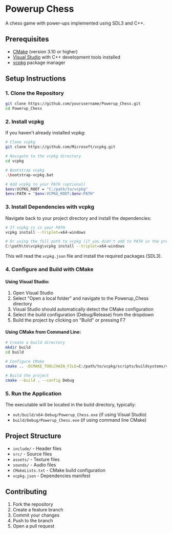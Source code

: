 # Powerup Chess

A chess game with power-ups implemented using SDL3 and C++.

## Prerequisites

- [CMake](https://cmake.org/download/) (version 3.10 or higher)
- [Visual Studio](https://visualstudio.microsoft.com/) with C++ development tools installed
- [vcpkg](https://github.com/microsoft/vcpkg) package manager

## Setup Instructions

### 1. Clone the Repository

```bash
git clone https://github.com/yourusername/Powerup_Chess.git
cd Powerup_Chess
```

### 2. Install vcpkg

If you haven't already installed vcpkg:

```bash
# Clone vcpkg
git clone https://github.com/Microsoft/vcpkg.git

# Navigate to the vcpkg directory
cd vcpkg

# Bootstrap vcpkg
.\bootstrap-vcpkg.bat

# Add vcpkg to your PATH (optional)
$env:VCPKG_ROOT = "C:/path/to/vcpkg"
$env:PATH = "$env:VCPKG_ROOT;$env:PATH"
```

### 3. Install Dependencies with vcpkg

Navigate back to your project directory and install the dependencies:

```bash
# If vcpkg is in your PATH
vcpkg install --triplet=x64-windows

# Or using the full path to vcpkg (if you didn't add to PATH in the previous step)
C:\path\to\vcpkg\vcpkg install --triplet=x64-windows
```

This will read the `vcpkg.json` file and install the required packages (SDL3).

### 4. Configure and Build with CMake

#### Using Visual Studio:

1. Open Visual Studio
2. Select "Open a local folder" and navigate to the Powerup_Chess directory
3. Visual Studio should automatically detect the CMake configuration
4. Select the build configuration (Debug/Release) from the dropdown
5. Build the project by clicking on "Build" or pressing F7

#### Using CMake from Command Line:

```bash
# Create a build directory
mkdir build
cd build

# Configure CMake
cmake .. -DCMAKE_TOOLCHAIN_FILE=C:/path/to/vcpkg/scripts/buildsystems/vcpkg.cmake

# Build the project
cmake --build . --config Debug
```

### 5. Run the Application

The executable will be located in the build directory, typically:
- `out/build/x64-Debug/Powerup_Chess.exe` (if using Visual Studio)
- `build/Debug/Powerup_Chess.exe` (if using command line CMake)

## Project Structure

- `include/` - Header files
- `src/` - Source files
- `assets/` - Texture files
- `sounds/` - Audio files
- `CMakeLists.txt` - CMake build configuration
- `vcpkg.json` - Dependencies manifest

## Contributing

1. Fork the repository
2. Create a feature branch
3. Commit your changes
4. Push to the branch
5. Open a pull request
